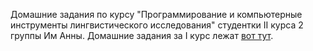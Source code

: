 Домашние задания по курсу "Программирование и компьютерные инструменты лингвистического исследования" студентки II курса 2 группы Им Анны.
Домашние задания за I курс лежат [вот тут](https://github.com/KimNamjoon/repmon).
